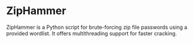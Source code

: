 # ZipHammer
ZipHammer is a Python script for brute-forcing zip file passwords using a provided wordlist. It offers multithreading support for faster cracking.
